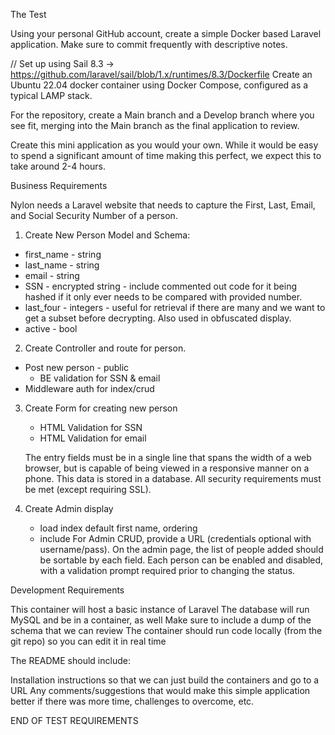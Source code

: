 The Test

Using your personal GitHub account, create a simple Docker based Laravel application. Make sure to commit frequently with descriptive notes.

// Set up using Sail 8.3  -> https://github.com/laravel/sail/blob/1.x/runtimes/8.3/Dockerfile 
Create an Ubuntu 22.04 docker container using Docker Compose, configured as a typical LAMP stack. 

For the repository, create a Main branch and a Develop branch where you see fit, merging into the Main branch as the final application to review.

Create this mini application as you would your own. While it would be easy to spend a significant amount of time making this perfect, we expect this to take around 2-4 hours. 

Business Requirements

Nylon needs a Laravel website that needs to capture the First, Last, Email, and Social Security Number of a person.

1. Create New Person Model and Schema:
- first_name - string
- last_name - string
- email - string
- SSN - encrypted string - include commented out code for it being hashed if it only ever needs to be compared with provided number.
- last_four - integers - useful for retrieval if there are many and we want to get a subset before decrypting. Also used in obfuscated display.
- active - bool

2. Create Controller and route for person.
- Post new person - public
    - BE validation for SSN & email
- Middleware auth for index/crud

3. Create Form for creating new person
    - HTML Validation for SSN  
    - HTML Validation for email

    The entry fields must be in a single line that spans the width of a web browser, but is capable of being viewed in a responsive manner on a phone. This data is stored in a database. All security requirements must be met (except requiring SSL).

2. Create Admin display
    - load index default first name, ordering
    - include 
    For Admin CRUD, provide a URL (credentials optional with username/pass). On the admin page, the list of people added should be sortable by each field. Each person can be enabled and disabled, with a validation prompt required prior to changing the status.


Development Requirements





This container will host a basic instance of Laravel
The database will run MySQL and be in a container, as well 
Make sure to include a dump of the schema that we can review
The container should run code locally (from the git repo) so you can edit it in real time


The README should include:

Installation instructions so that we can just build the containers and go to a URL
Any comments/suggestions that would make this simple application better if there was more time, challenges to overcome, etc.

END OF TEST REQUIREMENTS